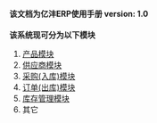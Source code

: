 #### 该文档为亿沣ERP使用手册 version: 1.0

**该系统现可分为以下模块**
1. [产品模块](product/index.md)
2. [供应商模块](supplier/index.md)
3. [采购(入库)模块](purchase/index.md)
4. [订单(出库)模块](order/index.md)
5. [库存管理模块](inventory/index.md)
5. 其它

